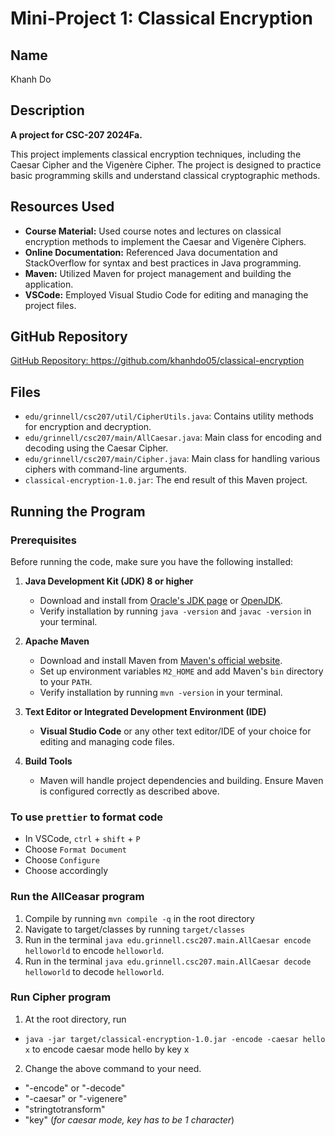 # Mini-Project 1: Classical Encryption

## Name

Khanh Do

## Description

**A project for CSC-207 2024Fa.**

This project implements classical encryption techniques, including the Caesar Cipher and the Vigenère Cipher. The project is designed to practice basic programming skills and understand classical cryptographic methods.

## Resources Used

- **Course Material:** Used course notes and lectures on classical encryption methods to implement the Caesar and Vigenère Ciphers.
- **Online Documentation:** Referenced Java documentation and StackOverflow for syntax and best practices in Java programming.
- **Maven:** Utilized Maven for project management and building the application.
- **VSCode:** Employed Visual Studio Code for editing and managing the project files.

## GitHub Repository

[GitHub Repository: ](https://github.com/khanhdo05/classical-encryption)https://github.com/khanhdo05/classical-encryption

## Files

- `edu/grinnell/csc207/util/CipherUtils.java`: Contains utility methods for encryption and decryption.
- `edu/grinnell/csc207/main/AllCaesar.java`: Main class for encoding and decoding using the Caesar Cipher.
- `edu/grinnell/csc207/main/Cipher.java`: Main class for handling various ciphers with command-line arguments.
- `classical-encryption-1.0.jar`: The end result of this Maven project.

## Running the Program

### Prerequisites

Before running the code, make sure you have the following installed:

1. **Java Development Kit (JDK) 8 or higher**

   - Download and install from [Oracle's JDK page](https://www.oracle.com/java/technologies/javase-jdk11-downloads.html) or [OpenJDK](https://openjdk.java.net/).
   - Verify installation by running `java -version` and `javac -version` in your terminal.

2. **Apache Maven**

   - Download and install Maven from [Maven's official website](https://maven.apache.org/download.cgi).
   - Set up environment variables `M2_HOME` and add Maven's `bin` directory to your `PATH`.
   - Verify installation by running `mvn -version` in your terminal.

3. **Text Editor or Integrated Development Environment (IDE)**

   - **Visual Studio Code** or any other text editor/IDE of your choice for editing and managing code files.

4. **Build Tools**
   - Maven will handle project dependencies and building. Ensure Maven is configured correctly as described above.

### To use `prettier` to format code

- In VSCode, `ctrl` + `shift` + `P`
- Choose `Format Document`
- Choose `Configure`
- Choose accordingly

### Run the AllCeasar program

1. Compile by running `mvn compile -q` in the root directory
2. Navigate to target/classes by running `target/classes`
3. Run in the terminal `java edu.grinnell.csc207.main.AllCaesar encode helloworld` to encode `helloworld`.
4. Run in the terminal `java edu.grinnell.csc207.main.AllCaesar decode helloworld` to decode `helloworld`.

### Run Cipher program

1. At the root directory, run

- `java -jar target/classical-encryption-1.0.jar -encode -caesar hello x`
  to encode caesar mode hello by key x

2. Change the above command to your need.

- "-encode" or "-decode"
- "-caesar" or "-vigenere"
- "stringtotransform"
- "key" (_for caesar mode, key has to be 1 character_)
